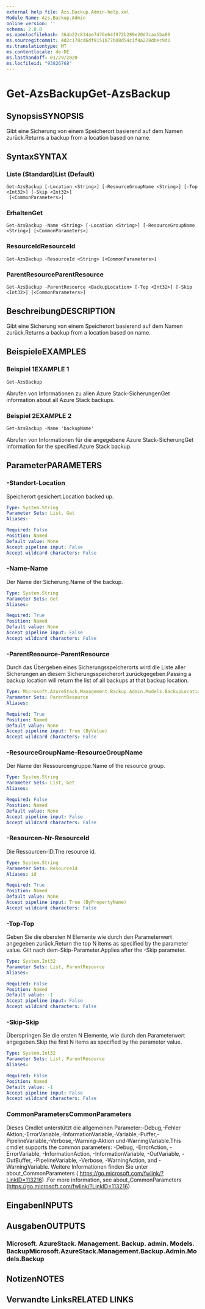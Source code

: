 ```yaml
---
external help file: Azs.Backup.Admin-help.xml
Module Name: Azs.Backup.Admin
online version: ''
schema: 2.0.0
ms.openlocfilehash: 364b22c834ae7476e64f972b289e20d3caa5ba80
ms.sourcegitcommit: 4d2c178cd6df9151877b08d54c1f4a228dbec9d1
ms.translationtype: MT
ms.contentlocale: de-DE
ms.lasthandoff: 01/29/2020
ms.locfileid: "93826768"
---
```

# <span data-ttu-id="38590-101">Get-AzsBackup</span><span class="sxs-lookup"><span data-stu-id="38590-101">Get-AzsBackup</span></span>

## <span data-ttu-id="38590-102">Synopsis</span><span class="sxs-lookup"><span data-stu-id="38590-102">SYNOPSIS</span></span>
<span data-ttu-id="38590-103">Gibt eine Sicherung von einem Speicherort basierend auf dem Namen zurück.</span><span class="sxs-lookup"><span data-stu-id="38590-103">Returns a backup from a location based on name.</span></span>

## <span data-ttu-id="38590-104">Syntax</span><span class="sxs-lookup"><span data-stu-id="38590-104">SYNTAX</span></span>

### <span data-ttu-id="38590-105">Liste (Standard)</span><span class="sxs-lookup"><span data-stu-id="38590-105">List (Default)</span></span>
```
Get-AzsBackup [-Location <String>] [-ResourceGroupName <String>] [-Top <Int32>] [-Skip <Int32>]
 [<CommonParameters>]
```

### <span data-ttu-id="38590-106">Erhalten</span><span class="sxs-lookup"><span data-stu-id="38590-106">Get</span></span>
```
Get-AzsBackup -Name <String> [-Location <String>] [-ResourceGroupName <String>] [<CommonParameters>]
```

### <span data-ttu-id="38590-107">ResourceId</span><span class="sxs-lookup"><span data-stu-id="38590-107">ResourceId</span></span>
```
Get-AzsBackup -ResourceId <String> [<CommonParameters>]
```

### <span data-ttu-id="38590-108">ParentResource</span><span class="sxs-lookup"><span data-stu-id="38590-108">ParentResource</span></span>
```
Get-AzsBackup -ParentResource <BackupLocation> [-Top <Int32>] [-Skip <Int32>] [<CommonParameters>]
```

## <span data-ttu-id="38590-109">Beschreibung</span><span class="sxs-lookup"><span data-stu-id="38590-109">DESCRIPTION</span></span>
<span data-ttu-id="38590-110">Gibt eine Sicherung von einem Speicherort basierend auf dem Namen zurück.</span><span class="sxs-lookup"><span data-stu-id="38590-110">Returns a backup from a location based on name.</span></span>

## <span data-ttu-id="38590-111">Beispiele</span><span class="sxs-lookup"><span data-stu-id="38590-111">EXAMPLES</span></span>

### <span data-ttu-id="38590-112">Beispiel 1</span><span class="sxs-lookup"><span data-stu-id="38590-112">EXAMPLE 1</span></span>
```
Get-AzsBackup
```

<span data-ttu-id="38590-113">Abrufen von Informationen zu allen Azure Stack-Sicherungen</span><span class="sxs-lookup"><span data-stu-id="38590-113">Get information about all Azure Stack backups.</span></span>

### <span data-ttu-id="38590-114">Beispiel 2</span><span class="sxs-lookup"><span data-stu-id="38590-114">EXAMPLE 2</span></span>
```
Get-AzsBackup -Name 'backupName'
```

<span data-ttu-id="38590-115">Abrufen von Informationen für die angegebene Azure Stack-Sicherung</span><span class="sxs-lookup"><span data-stu-id="38590-115">Get information for the specified Azure Stack backup.</span></span>

## <span data-ttu-id="38590-116">Parameter</span><span class="sxs-lookup"><span data-stu-id="38590-116">PARAMETERS</span></span>

### <span data-ttu-id="38590-117">-Standort</span><span class="sxs-lookup"><span data-stu-id="38590-117">-Location</span></span>
<span data-ttu-id="38590-118">Speicherort gesichert.</span><span class="sxs-lookup"><span data-stu-id="38590-118">Location backed up.</span></span>

```yaml
Type: System.String
Parameter Sets: List, Get
Aliases:

Required: False
Position: Named
Default value: None
Accept pipeline input: False
Accept wildcard characters: False
```

### <span data-ttu-id="38590-119">-Name</span><span class="sxs-lookup"><span data-stu-id="38590-119">-Name</span></span>
<span data-ttu-id="38590-120">Der Name der Sicherung.</span><span class="sxs-lookup"><span data-stu-id="38590-120">Name of the backup.</span></span>

```yaml
Type: System.String
Parameter Sets: Get
Aliases:

Required: True
Position: Named
Default value: None
Accept pipeline input: False
Accept wildcard characters: False
```

### <span data-ttu-id="38590-121">-ParentResource</span><span class="sxs-lookup"><span data-stu-id="38590-121">-ParentResource</span></span>
<span data-ttu-id="38590-122">Durch das Übergeben eines Sicherungsspeicherorts wird die Liste aller Sicherungen an diesem Sicherungsspeicherort zurückgegeben.</span><span class="sxs-lookup"><span data-stu-id="38590-122">Passing a backup location will return the list of all backups at that backup location.</span></span>

```yaml
Type: Microsoft.AzureStack.Management.Backup.Admin.Models.BackupLocation
Parameter Sets: ParentResource
Aliases:

Required: True
Position: Named
Default value: None
Accept pipeline input: True (ByValue)
Accept wildcard characters: False
```

### <span data-ttu-id="38590-123">-ResourceGroupName</span><span class="sxs-lookup"><span data-stu-id="38590-123">-ResourceGroupName</span></span>
<span data-ttu-id="38590-124">Der Name der Ressourcengruppe.</span><span class="sxs-lookup"><span data-stu-id="38590-124">Name of the resource group.</span></span>

```yaml
Type: System.String
Parameter Sets: List, Get
Aliases:

Required: False
Position: Named
Default value: None
Accept pipeline input: False
Accept wildcard characters: False
```

### <span data-ttu-id="38590-125">-Resourcen-Nr</span><span class="sxs-lookup"><span data-stu-id="38590-125">-ResourceId</span></span>
<span data-ttu-id="38590-126">Die Ressourcen-ID.</span><span class="sxs-lookup"><span data-stu-id="38590-126">The resource id.</span></span>

```yaml
Type: System.String
Parameter Sets: ResourceId
Aliases: id

Required: True
Position: Named
Default value: None
Accept pipeline input: True (ByPropertyName)
Accept wildcard characters: False
```

### <span data-ttu-id="38590-127">-Top</span><span class="sxs-lookup"><span data-stu-id="38590-127">-Top</span></span>
<span data-ttu-id="38590-128">Geben Sie die obersten N Elemente wie durch den Parameterwert angegeben zurück.</span><span class="sxs-lookup"><span data-stu-id="38590-128">Return the top N items as specified by the parameter value.</span></span>
<span data-ttu-id="38590-129">Gilt nach dem-Skip-Parameter.</span><span class="sxs-lookup"><span data-stu-id="38590-129">Applies after the -Skip parameter.</span></span>

```yaml
Type: System.Int32
Parameter Sets: List, ParentResource
Aliases:

Required: False
Position: Named
Default value: -1
Accept pipeline input: False
Accept wildcard characters: False
```

### <span data-ttu-id="38590-130">-Skip</span><span class="sxs-lookup"><span data-stu-id="38590-130">-Skip</span></span>
<span data-ttu-id="38590-131">Überspringen Sie die ersten N Elemente, wie durch den Parameterwert angegeben.</span><span class="sxs-lookup"><span data-stu-id="38590-131">Skip the first N items as specified by the parameter value.</span></span>

```yaml
Type: System.Int32
Parameter Sets: List, ParentResource
Aliases:

Required: False
Position: Named
Default value: -1
Accept pipeline input: False
Accept wildcard characters: False
```

### <span data-ttu-id="38590-132">CommonParameters</span><span class="sxs-lookup"><span data-stu-id="38590-132">CommonParameters</span></span>
<span data-ttu-id="38590-133">Dieses Cmdlet unterstützt die allgemeinen Parameter:-Debug,-Fehler Aktion,-ErrorVariable,-InformationVariable,-Variable,-Puffer,-PipelineVariable,-Verbose,-Warning-Aktion und-WarningVariable.</span><span class="sxs-lookup"><span data-stu-id="38590-133">This cmdlet supports the common parameters: -Debug, -ErrorAction, -ErrorVariable, -InformationAction, -InformationVariable, -OutVariable, -OutBuffer, -PipelineVariable, -Verbose, -WarningAction, and -WarningVariable.</span></span> <span data-ttu-id="38590-134">Weitere Informationen finden Sie unter about_CommonParameters ( https://go.microsoft.com/fwlink/?LinkID=113216) .</span><span class="sxs-lookup"><span data-stu-id="38590-134">For more information, see about_CommonParameters (https://go.microsoft.com/fwlink/?LinkID=113216).</span></span>

## <span data-ttu-id="38590-135">Eingaben</span><span class="sxs-lookup"><span data-stu-id="38590-135">INPUTS</span></span>

## <span data-ttu-id="38590-136">Ausgaben</span><span class="sxs-lookup"><span data-stu-id="38590-136">OUTPUTS</span></span>

### <span data-ttu-id="38590-137">Microsoft. AzureStack. Management. Backup. admin. Models. Backup</span><span class="sxs-lookup"><span data-stu-id="38590-137">Microsoft.AzureStack.Management.Backup.Admin.Models.Backup</span></span>

## <span data-ttu-id="38590-138">Notizen</span><span class="sxs-lookup"><span data-stu-id="38590-138">NOTES</span></span>

## <span data-ttu-id="38590-139">Verwandte Links</span><span class="sxs-lookup"><span data-stu-id="38590-139">RELATED LINKS</span></span>

